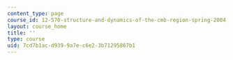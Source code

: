 ```yaml
---
content_type: page
course_id: 12-570-structure-and-dynamics-of-the-cmb-region-spring-2004
layout: course_home
title: ''
type: course
uid: 7cd7b1ac-d939-9a7e-c6e2-3b71295867b1
---
```


